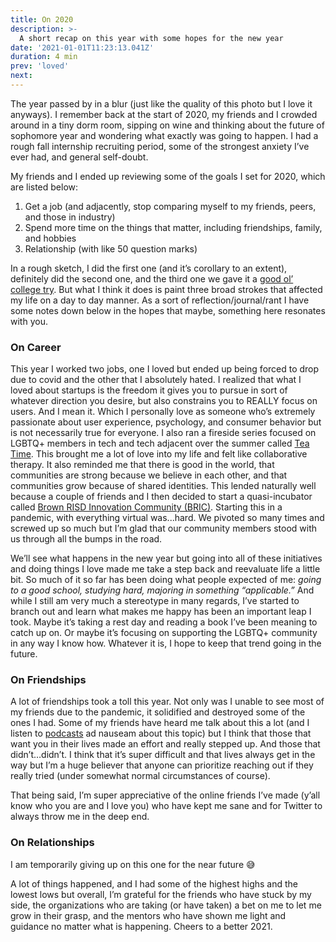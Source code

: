 ```yaml
---
title: On 2020
description: >-
  A short recap on this year with some hopes for the new year
date: '2021-01-01T11:23:13.041Z'
duration: 4 min
prev: 'loved'
next:
---
```


The year passed by in a blur (just like the quality of this photo but I love it anyways). I remember back at the start of 2020, my friends and I crowded around in a tiny dorm room, sipping on wine and thinking about the future of sophomore year and wondering what exactly was going to happen. I had a rough fall internship recruiting period, some of the strongest anxiety I’ve ever had, and general self-doubt.

My friends and I ended up reviewing some of the goals I set for 2020, which are listed below:

1.  Get a job (and adjacently, stop comparing myself to my friends, peers, and those in industry)
2.  Spend more time on the things that matter, including friendships, family, and hobbies
3.  Relationship (with like 50 question marks)

In a rough sketch, I did the first one (and it’s corollary to an extent), definitely did the second one, and the third one we gave it a [good ol’ college try](https://www.urbandictionary.com/define.php?term=old%20college%20try). But what I think it does is paint three broad strokes that affected my life on a day to day manner. As a sort of reflection/journal/rant I have some notes down below in the hopes that maybe, something here resonates with you.

### On Career

This year I worked two jobs, one I loved but ended up being forced to drop due to covid and the other that I absolutely hated. I realized that what I loved about startups is the freedom it gives you to pursue in sort of whatever direction you desire, but also constrains you to REALLY focus on users. And I mean it. Which I personally love as someone who’s extremely passionate about user experience, psychology, and consumer behavior but is not necessarily true for everyone. I also ran a fireside series focused on LGBTQ+ members in tech and tech adjacent over the summer called [Tea Time](http://teatime.substack.com/). This brought me a lot of love into my life and felt like collaborative therapy. It also reminded me that there is good in the world, that communities are strong because we believe in each other, and that communities grow because of shared identities. This lended naturally well because a couple of friends and I then decided to start a quasi-incubator called [Brown RISD Innovation Community (BRIC)](http://brownrisdinnovation.com/). Starting this in a pandemic, with everything virtual was...hard. We pivoted so many times and screwed up so much but I’m glad that our community members stood with us through all the bumps in the road.

We’ll see what happens in the new year but going into all of these initiatives and doing things I love made me take a step back and reevaluate life a little bit. So much of it so far has been doing what people expected of me: _going to a good school, studying hard, majoring in something “applicable.”_ And while I still am very much a stereotype in many regards, I’ve started to branch out and learn what makes me happy has been an important leap I took. Maybe it’s taking a rest day and reading a book I’ve been meaning to catch up on. Or maybe it’s focusing on supporting the LGBTQ+ community in any way I know how. Whatever it is, I hope to keep that trend going in the future.

### On Friendships

A lot of friendships took a toll this year. Not only was I unable to see most of my friends due to the pandemic, it solidified and destroyed some of the ones I had. Some of my friends have heard me talk about this a lot (and I listen to [podcasts](https://open.spotify.com/episode/3Tm3COwfgKpkEPIVHErbIu?si=t6d4-9BhRnmkFJkVc1tDJQ) ad nauseam about this topic) but I think that those that want you in their lives made an effort and really stepped up. And those that didn’t…didn’t. I think that it’s super difficult and that lives always get in the way but I’m a huge believer that anyone can prioritize reaching out if they really tried (under somewhat normal circumstances of course).

That being said, I’m super appreciative of the online friends I’ve made (y’all know who you are and I love you) who have kept me sane and for Twitter to always throw me in the deep end.

### On Relationships

I am temporarily giving up on this one for the near future 😅

A lot of things happened, and I had some of the highest highs and the lowest lows but overall, I’m grateful for the friends who have stuck by my side, the organizations who are taking (or have taken) a bet on me to let me grow in their grasp, and the mentors who have shown me light and guidance no matter what is happening. Cheers to a better 2021.
